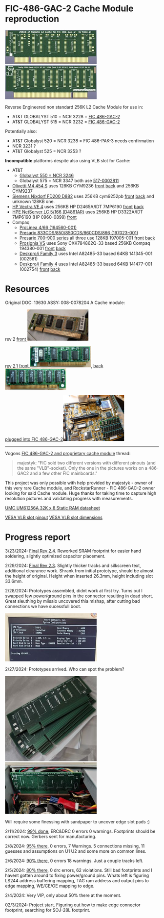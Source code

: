 # FIC-486-GAC-2 Cache Module reproduction
[<img src="front render c.jpg">](/front%20render.png?raw=true) [<img src="back render c.jpg">](/back%20render.png?raw=true)

Reverse Engineered non standard 256K L2 Cache Module for use in:

- AT&T GLOBALYST 510 = NCR 3228 = [FIC 486-GAC-2](https://theretroweb.com/motherboards/s/fic-486-gac-2)
- AT&T GLOBALYST 515 = NCR 3232 = [FIC 486-GAC-2](https://theretroweb.com/motherboards/s/fic-486-gac-2)

Potentially also:
- AT&T Globalyst 520 = NCR 3238 = FIC 486-PAK-3 needs confirmation
- NCR 3231 ?
- AT&T Globalyst 525 = NCR 3253 ?

**Incompatible** platforms despite also using VLB slot for Cache:
- AT&T
  - [Globalyst 550 = NCR 3246](https://theretroweb.com/motherboards/s/atandt,-inc.-at-and-t,-inc.-globalyst-550-c) 
  - Globalyst 575 = NCR 3347 both use [517-0002811](/not%20compatible%20proprietary%20vlb%20cache%20modules/ATT-Globalyst_550_575.jpg)
- [Olivetti M4 454 S](https://theretroweb.com/motherboards/s/olivetti-m4-4x4) uses 128KB CYM9236 [front](/not%20compatible%20proprietary%20vlb%20cache%20modules/CYM9236.jpg?raw=true) [back](/not%20compatible%20proprietary%20vlb%20cache%20modules/CYM9236%20back.jpg?raw=true) and 256KB CYM9237
- [Siemens Nixdorf FD200 D882](https://theretroweb.com/motherboards/s/siemens-nixdorf-system-board-d882) uses 256KB cym9252pb [front](/not%20compatible%20proprietary%20vlb%20cache%20modules/Siemens%20Nixdorf%20FD200%20D882%20cym9252pb.JPG?raw=true) [back](/not%20compatible%20proprietary%20vlb%20cache%20modules/Siemens%20Nixdorf%20FD200%20D882%20cym9252pb%20back.JPG?raw=true) and unknown 128KB one.
- [HP Vectra VE 4](https://theretroweb.com/motherboards/s/hp-vectra-ve-4-xxx-d3501) uses 256KB HP D2465A/IDT 7MP6190 [front](/not%20compatible%20proprietary%20vlb%20cache%20modules/HP%20Vectra%20VE%204%20256%20KB%20Cache%20D2465A.webp?raw=true) [back](/not%20compatible%20proprietary%20vlb%20cache%20modules/HP%20Vectra%20VE%204%20256%20KB%20Cache%20D2465A%20back.webp?raw=true)
- [HPE NetServer LC 5/166 (D4861AR)](https://theretroweb.com/motherboards/s/hp-netserver-lc) uses 256KB HP D3322A/IDT 7MP6190 (HP 0960-0899) [front](/not%20compatible%20proprietary%20vlb%20cache%20modules/7MP6152.jpg?raw=true)
- Compaq
  - [ProLinea 4/66 (164560-001)](https://theretroweb.com/motherboards/s/compaq-prolinea-4-66)
  - [Presario 833CDS/850/850CDS/860CDS/866 (197023-001)](https://theretroweb.com/motherboards/s/compaq-presario-800)
  - [Presario 700-900 series](https://theretroweb.com/motherboards/s/compaq-presario-700-900-series-486) all three use 128KB 197005-001 [front](/not%20compatible%20proprietary%20vlb%20cache%20modules/Compaq%20197005-001.jpg?raw=true) [back](/not%20compatible%20proprietary%20vlb%20cache%20modules/Compaq%20197005-001%20back.jpg?raw=true)
  - [Prosignia VS](https://www.digitaldungeon.be/digitaldungeon/computer/compaq/prosignia-vs_01/prosignia-vs_01.html) uses Sony CXK784862Q-33 based 256KB Compaq 194380-001 [front](/not%20compatible%20proprietary%20vlb%20cache%20modules/Compaq%20194380-001.jpg?raw=true) [back](/not%20compatible%20proprietary%20vlb%20cache%20modules/Compaq%20194380-001%20back.jpg?raw=true)
  - [Deskpro/i Family 3](https://theretroweb.com/motherboards/s/compaq-deskpro-i-family-3-25i-rev-1-p-n-002) uses Intel A82485-33 based 64KB 141345-001 (002581)
  - [Deskpro/i Family 4](https://theretroweb.com/motherboards/s/compaq-deskpro-i-family-4-25is-rev-3-p-n-00) uses Intel A82485-33 based 64KB 141477-001 (002754) [front](/not%20compatible%20proprietary%20vlb%20cache%20modules/Compaq%20002754-001.jpg?raw=true) [back](/not%20compatible%20proprietary%20vlb%20cache%20modules/Compaq%20002754-001%20back.jpg?raw=true)
# Resources
Original DOC: 13630 ASSY: 008-0078204 A Cache module:

rev 2 [front <img src="DOC13630c.jpg" width='200'>](/DOC13630.jpg?raw=true)

rev 2.1 [front <img src="P1220276c.jpg" width='200'>](/P1220276.JPG?raw=true), [back <img src="P1220275c.jpg" width='200'>](/P1220275.JPG?raw=true)

[plugged into FIC 486-GAC-2<img src="P1220281c.jpg" width='200'>](/P1220281.JPG?raw=true)

-----
Vogons [FIC 486-GAC-2 and proprietary cache module](https://www.vogons.org/viewtopic.php?f=46&t=94550) thread:
>majestyk: "FIC sold two different versions with different pinouts (and the same "VLB"-socket). Only the one in the pictures works on a 486-GAC2 and a few other FIC mainboards."

This project was only possible with help provided by majestyk - owner of this very rare Cache module, and RockstarRunner - FIC 486-GAC-2 owner looking for said Cache module. Huge thanks for taking time to capture high resolution pictures and validating progress with measurements.

[UMC UM61256A 32K x 8 Static RAM datasheet](/UMC_UM61256A.pdf)

[VESA VLB slot pinout](/VLB_pins.png) [VESA VLB slot dimensions](/vlb-edge-conn.png)

# Progress report

3/23/2024: [Final Rev 2.4](/FIC%20486-GAC-2%20cache%20Final%20rev2.4.png). Reworked SRAM footprint for easier hand soldering, slightly optimized capacitor placement.

2/29/2024: [Final Rev 2.3](/FIC%20486-GAC-2%20cache%20Final%20rev2.3.png). Slightly thicker tracks and silkscreen text, additional clearance work. Shrank from initial prototype, should be almost the height of original. Height when inserted 26.3mm, height including slot 33.6mm. 

2/28/2024: Prototypes assembled, didnt work at first try. Turns out I swapped few power/ground pins in the connector resulting in dead short. Great sleuthing by miisalo uncovered thia mishap, after cutting bad connections we have sucessfull boot.

[<img src="boot c.jpg">](/boot.jpg?raw=true)

2/27/2024: Prototypes arrived. Who can spot the problem?

[<img src="prototypes c.jpg">](/prototypes.jpg?raw=true) [<img src="prototype in slot c.jpg">](/prototype%20in%20slot.jpg?raw=true)

Will require some finessing with sandpaper to uncover edge slot pads :)

2/11/2024: [99% done](/FIC%20486-GAC-2%20cache%20coast%20VIP%2099%25.png), ERC&DRC 0 errors 0 warnings. Footprints should be correct now. Gerbers sent for manufacturing.

2/8/2024: [95% there](/FIC%20486-GAC-2%20cache%20coast%20VIP%2095%25.png), 0 errors, 7 Warnings. 5 connections missing, 11 guesses and assumptions on U1 U2 and some more on common lines.

2/6/2024: [90% there](/FIC%20486-GAC-2%20cache%20coast%20VIP%2090%25.png), 0 errors 18 warnings. Just a couple tracks left.

2/5/2024: [80% there](/FIC%20486-GAC-2%20cache%20coast%20VIP%2080%25.png), 0 drc errors, 62 violations. Still bad footprints and I havent gotten around to fixing power/ground pins. Whats left is figuring LS244 address buffering mapping, TAG ram address and output pins to edge mapping, WE/CE/OE mapping to edge.

2/4/2024: Very VIP, only about 50% there at the moment.

02/3/2024: Project start. Figuring out how to make edge connector footprint, searching for SOJ-28L footprint.
